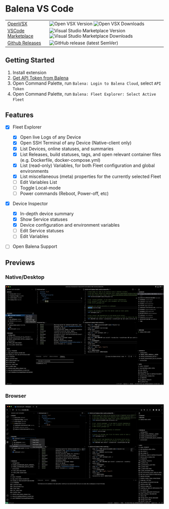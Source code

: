 # Balena VS Code
| | |
|-------------|--------|
| [OpenVSX](https://open-vsx.org/extension/kalebpace/balena-vscode)     | ![Open VSX Version](https://img.shields.io/open-vsx/v/kalebpace/balena-vscode?color=white) ![Open VSX Downloads](https://img.shields.io/open-vsx/dt/kalebpace/balena-vscode?color=white&logo=OpenVSX) |
| [VSCode Marketplace](https://marketplace.visualstudio.com/items?itemName=kalebpace.balena-vscode)     |  ![Visual Studio Marketplace Version](https://img.shields.io/visual-studio-marketplace/v/kalebpace.balena-vscode?color=white) ![Visual Studio Marketplace Downloads](https://img.shields.io/visual-studio-marketplace/d/kalebpace.balena-vscode?color=white) | 
| [Github Releases](https://github.com/balena-vscode/balena-vscode/releases) | ![GitHub release (latest SemVer)](https://img.shields.io/github/v/release/balena-vscode/balena-vscode?color=white&display_name=tag&sort=semver) |

## Getting Started
1. Install extension
2. [Get API Token from Balena](https://docs.balena.io/learn/manage/account/#api-keys)
2. Open Command Palette, run `Balena: Login to Balena Cloud`, select `API Token`
3. Open Command Palette, run `Balena: Fleet Explorer: Select Active Fleet`

## Features
- [x] Fleet Explorer
    - [x] Open live Logs of any Device
    - [x] Open SSH Terminal of any Device (Native-client only)
    - [x] List Devices, online statuses, and summaries
    - [x] List Releases, build statuses, tags, and open relevant container files (e.g. Dockerfile, docker-compose.yml)
    - [x] List (read-only) Variables, for both Fleet configuration and global environments
    - [x] List miscellaneous (meta) properties for the currently selected Fleet
    - [ ] Edit Variables List
    - [ ] Toggle Local-mode
    - [ ] Power commands (Reboot, Power-off, etc)
- [x] Device Inspector
    - [x] In-depth device summary
    - [x] Show Service statuses
    - [x] Device configuration and environment variables
    - [ ] Edit Service statuses
    - [ ] Edit Variables
- [ ] Open Balena Support


## Previews
### Native/Desktop
![Desktop Preview](assets/native-preview.png)

### Browser
![Browser Preview](assets/browser-preview.png)